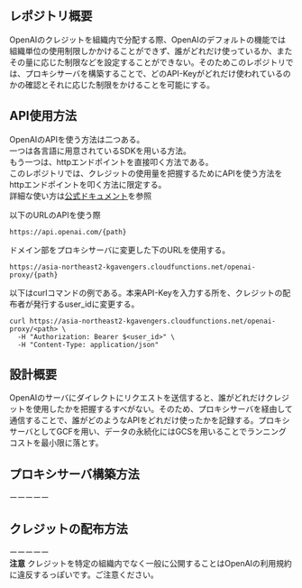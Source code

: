 ## レポジトリ概要
OpenAIのクレジットを組織内で分配する際、OpenAIのデフォルトの機能では組織単位の使用制限しかかけることができず、誰がどれだけ使っているか、またその量に応じた制限などを設定することができない。そのためこのレポジトリでは、プロキシサーバを構築することで、どのAPI-Keyがどれだけ使われているのかの確認とそれに応じた制限をかけることを可能にする。

## API使用方法
OpenAIのAPIを使う方法は二つある。  
一つは各言語に用意されているSDKを用いる方法。  
もう一つは、httpエンドポイントを直接叩く方法である。  
このレポジトリでは、クレジットの使用量を把握するためにAPIを使う方法をhttpエンドポイントを叩く方法に限定する。  
詳細な使い方は[公式ドキュメント](https://platform.openai.com/)を参照

以下のURLのAPIを使う際  
```
https://api.openai.com/{path}  
```
ドメイン部をプロキシサーバに変更した下のURLを使用する。  
```
https://asia-northeast2-kgavengers.cloudfunctions.net/openai-proxy/{path}  
```
以下はcurlコマンドの例である。本来API-Keyを入力する所を、クレジットの配布者が発行するuser_idに変更する。  

```  
curl https://asia-northeast2-kgavengers.cloudfunctions.net/openai-proxy/<path> \  
  -H "Authorization: Bearer $<user_id>" \  
  -H "Content-Type: application/json"  
```

## 設計概要
OpenAIのサーバにダイレクトにリクエストを送信すると、誰がどれだけクレジットを使用したかを把握するすべがない。そのため、プロキシサーバを経由して通信することで、誰がどのようなAPIをどれだけ使ったかを記録する。プロキシサーバとしてGCFを用い、データの永続化にはGCSを用いることでランニングコストを最小限に落とす。

## プロキシサーバ構築方法
ーーーーー

## クレジットの配布方法
ーーーーー  
**注意** クレジットを特定の組織内でなく一般に公開することはOpenAIの利用規約に違反するっぽいです。ご注意ください。
